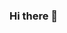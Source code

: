 ### Hi there 👋

<!--
**louie-espinosa/louie-espinosa** is a ✨ _special_ ✨ repository because its `README.md` (this file) appears on your GitHub profile.

Here are some ideas to get you started:

- 🔭 I’m currently working on a cardgame that uses HTML, CSS, and JAVASCRIPT
- 🌱 I’m currently learning classes in JavaScript
- 👯 I’m looking to collaborate on anything that helps grow my knowledge and aids others in doing the same
- 🤔 I’m looking for help with excelling and teaching others how to do the same
- 💬 Ask me about my love of all music, including classical, rap, soul, R&B, Jazz, etc.
- 📫 How to reach me: laespinosa@pm.me
- ⚡ Fun fact: I love to sing, and have participated in karaoke in Mexico, Japan, Denmark, and the US. I even won the grand prize of $500 in a karaoke competition in Whittier, CA
-->
